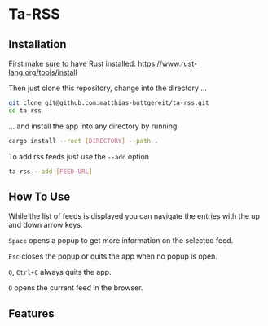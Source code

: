 # Ta-RSS

## Installation
First make sure to have Rust installed: https://www.rust-lang.org/tools/install

Then just clone this repository, change into the directory ...
```bash
git clone git@github.com:matthias-buttgereit/ta-rss.git
cd ta-rss
```

... and install the app into any directory by running
```bash
cargo install --root [DIRECTORY] --path .
```

To add rss feeds just use the `--add` option
```bash
ta-rss --add [FEED-URL]
```

## How To Use
While the list of feeds is displayed you can navigate the entries with the up and down arrow keys.

`Space` opens a popup to get more information on the selected feed.

`Esc` closes the popup or quits the app when no popup is open.

`Q`, `Ctrl+C` always quits the app.

`O` opens the current feed in the browser.

## Features

